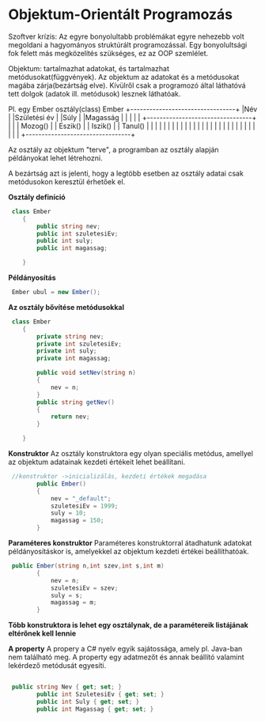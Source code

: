 ﻿# Objektum-Orientált Programozás

Szoftver krízis: Az egyre bonyolultabb problémákat egyre nehezebb volt megoldani a hagyományos struktúrált programozással. Egy bonyolultsági fok felett más megközelítés szükséges, ez az OOP szemlélet.

Objektum: tartalmazhat adatokat, és tartalmazhat metódusokat(függvények).
Az objektum az adatokat és a metódusokat magába zárja(bezártság elve). Kívülről csak a programozó által láthatóvá tett dolgok (adatok ill. metódusok) lesznek láthatóak.

Pl. egy Ember osztály(class)
 Ember
+---------------------------------+
|Név                              |
|Születési év                     |
|Súly                             |
|Magasság                         |
|                                 |
|                                 |
+---------------------------------+
|                                 |
| Mozog()                         |
| Eszik()                         |
| Iszik()                         |
| Tanul()                         |
|                                 |
|                                 |
|                                 |
|                                 |
|                                 |
|                                 |
|                                 |
|                                 |
|                                 |
|                                 |
|                                 |
|                                 |
|                                 |
|                                 |
+---------------------------------+

Az osztály az objektum "terve", a programban az osztály alapján példányokat lehet létrehozni.

A bezártság azt is jelenti, hogy a legtöbb esetben az osztály adatai csak metódusokon keresztül érhetőek el.

**Osztály definíció**
```C#
 class Ember
    {
        public string nev;
        public int szuletesiEv;
        public int suly;
        public int magassag;

    }
```
**Példányosítás**
```C#
 Ember ubul = new Ember();
```

**Az osztály bővítése metódusokkal**
```C#
 class Ember
    {
        private string nev;
        private int szuletesiEv;
        private int suly;
        private int magassag;

        public void setNev(string n)
        {
            nev = n;
        }
        public string getNev()
        {
            return nev;
        }

    }
```
**Konstruktor**
Az osztály konstruktora egy olyan speciális metódus, amellyel az objektum adatainak kezdeti értékeit lehet beállítani.
```C#
 //konstruktor ->inicializálás, kezdeti értékek megadása
        public Ember()
        {
            nev = "_default";
            szuletesiEv = 1999;
            suly = 10;
            magassag = 150;
        }
```

**Paraméteres konstruktor**
Paraméteres konstruktorral átadhatunk adatokat példányosításkor is, amelyekkel az objektum kezdeti értékei beállíthatóak.

```C#
 public Ember(string n,int szev,int s,int m)
        {
            nev = n;
            szuletesiEv = szev;
            suly = s;
            magassag = m;
        }
```
**Több konstruktora is lehet egy osztálynak, de a paramétereik listájának eltérőnek kell lennie**

**A property** 
A propery a C# nyelv egyik sajátossága, amely pl. Java-ban nem található meg.
A property egy adatmezőt és annak beállító valamint lekérdező metódusát egyesíti.
```C#

 public string Nev { get; set; }
        public int SzuletesiEv { get; set; }
        public int Suly { get; set; }
        public int Magassag { get; set; }

```


